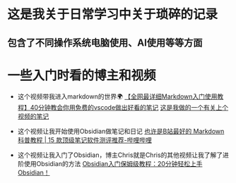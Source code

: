 # 这是我关于日常学习中关于琐碎的记录
## 包含了不同操作系统电脑使用、AI使用等等方面

# 一些入门时看的博主和视频
- 这个视频带我进入markdown的世界🌍
[【全网最详细Markdown入门使用教程】40分钟教会你用免费的vscode做出好看的笔记](https://www.bilibili.com/video/BV1bK4y1i7BY?vd_source=4fd6c4265e65c0785c912874692a3971)
[这是我做的一个有关上个视频的笔记](https://github.com/CarterYin/Markdown/blob/main/markdown/rumen.md)

- 这个视频让我开始使用Obsidian做笔记和日记
[也许是B站最好的 Markdown 科普教程 | 15 款顶级笔记软件测评推荐-哔哩哔哩](https://b23.tv/kFNtSxc)

- 这个视频让我入门了Obsidian，博主Chris就是Chris的其他视频让我了解了进阶使用Obsidian的方法
  [Obsidian入门保姆级教程：20分钟轻松上手Obsidian！](https://www.bilibili.com/video/BV1Xi4y1h76C?vd_source=4fd6c4265e65c0785c912874692a3971)
